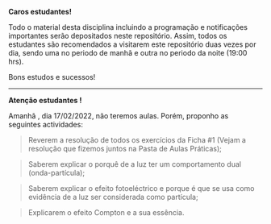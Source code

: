 **Caros estudantes!**

Todo o material desta disciplina incluindo a programação e notificações importantes serão depositados neste repositório. Assim, todos os estudantes são recomendados a visitarem este repositório duas vezes por dia, sendo uma no periodo de manhã e outra no periodo da noite (19:00 hrs).

Bons estudos e sucessos!

------------------------------------------------------------------------------------------------------
**Atenção estudantes !**

Amanhã , dia 17/02/2022, não teremos aulas. Porém, proponho as seguintes actividades:

> Reverem a resolução de todos os exercícios da Ficha #1 (Vejam a resolução que fizemos juntos na Pasta de Aulas Práticas);

> Saberem explicar o porquê de a luz ter um comportamento dual (onda-partícula);

> Saberem explicar o efeito fotoeléctrico e porque é que se usa como evidência de a luz ser considerada como partícula;

> Explicarem o efeito Compton e a sua essência.
